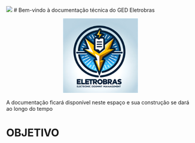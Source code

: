 <img loading="lazy" src="http://img.shields.io/static/v1?label=STATUS&message=EM%20DESENVOLVIMENTO&color=GREEN&style=for-the-badge"/>
# Bem-vindo à documentação técnica do GED Eletrobras
<p align="center">
<img src="./img/brasao_GED.png" alt="brasao_GED" width="200"/>
</p>
A documentação ficará disponível neste espaço e sua construção se dará ao longo do tempo

# OBJETIVO



